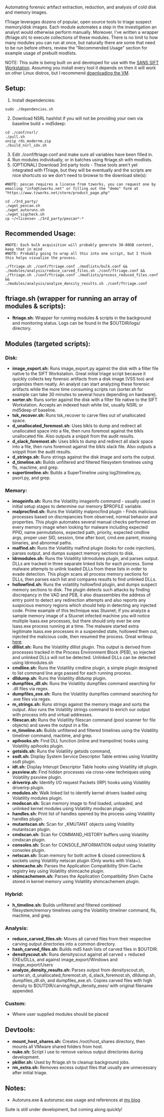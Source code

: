 Automating forensic artifact extraction, reduction, and analysis of cold disk and memory images.

fTriage leverages dozens of popular, open source tools to triage suspect memory/disk images. Each module automates a step in the investigation an analyst would otherwise perform manually. Moreover, I've written a wrapper (ftriage.sh) to execute collections of these modules. There is no limit to how many modules you can run at once, but naturally there are some that need to be run before others, review the "Recommended Usage" section for example usage of prebuilt modlists.

NOTE: This suite is being built on and developed for use with the [SANS SIFT Workstation](https://digital-forensics.sans.org/community/downloads). Assuming you install every tool it depends on then it will work on other Linux distros, but I recommend [downloading the VM](https://digital-forensics.sans.org/community/downloads).

## Setup:
1. Install dependencies:
```
sudo ./dependencies.sh
```
2. Download NSRL hashlist if you will not be providing your own via baseline build + md5deep:
```
cd ./conf/nsrl/
./pull.sh
unzip rds_modernm.zip
./build_nsrl_idx.sh
```
3. Edit ./conf/ftriage.conf and make sure all variables have been filled in.
4. Run modules individually, or in batches using ftriage.sh with modlists.
5. (OPTIONAL) Download 3rd party tools - These tools aren't yet integrated with fTriage, but they will be eventually and the scripts are nice shortcuts so we don't need to browse to the download site(s):
```
#NOTE: pescan requires a license from tzworks, you can request one by emailing "info@tzworks.net" or filling out the "demo" form at "https://www.tzworks.net/store/product_page.php"

cd ./3rd_party/
./wget_pescan.sh
./wget_autoruns.sh
./wget_sigcheck.sh
cp ~/<license> ./3rd_party/pescan*-*
```  

## Recommended Usage:
```
#NOTE: Each bulk acquisition will probably generate 30-80GB content, keep that in mind
#NOTE: Probably going to wrap all this into one script, but I think this helps visualize the process.

./ftriage.sh ./conf/ftriage.conf ./modlists/bulk.conf &&
./modules/analysis/reduce_carved_files.sh ./conf/ftriage.conf &&
./ftriage.sh ./conf/ftriage.conf ./modlists/process_reduced_files.conf &&
./modules/analysis/analyze_density_results.sh ./conf/ftriage.conf
```

## ftriage.sh (wrapper for running an array of modules \& scripts):
- **ftriage.sh:** Wrapper for running modules \& scripts in the background and monitoring status. Logs can be found in the $OUTDIR/logs/ directory.

## Modules (targeted scripts):
### Disk:
- **image_export.sh:** Runs image_export.py against the disk with a filter file native to the SIFT Workstation. Great initial triage script because it quickly collects key forensic artifacts from a disk image (VSS too) and organizes them neatly. An analyst can start analyzing these forensic artifacts while the more time consuming scripts run (sorter.sh for example can take 30 minutes to several hours depending on hardware).  
- **sorter.sh:** Runs sorter against the disk with a filter file native to the SIFT Workstation. Accepts an indexed hash white list, usually NSRL or md5deep of baseline.
- **tsk_recover.sh:** Runs tsk_recover to carve files out of unallocated space.  
- **d_unallocated_foremost.sh:** Uses blkls to dump and redirect all unallocated space into a file, then runs foremost against the blkls unallocated file. Also outputs a snippit from the audit results.  
- **d_slack_foremost.sh:** Uses blkls to dump and redirect all slack space into a file, then runs foremost against the blkls slack file. Also outputs a snippit from the audit results.  
- **d_strings.sh:** Runs strings against the disk image and sorts the output.  
- **d_timeline.sh:** Builds unfiltered and filtered filesystem timelines using fls, mactime, and grep.
- **supertimeline.sh:** Builds a SuperTimeline using log2timeline.py, psort.py, and grep.
### Memory:
- **imageinfo.sh:** Runs the Volatility imageinfo command - usually used in initial setup stages to determine our memory $PROFILE variable.  
- **malprocfind.sh:** Runs the Volatility malprocfind plugin - Finds malicious processes based on discrepancies from observed, normal behavior and properties. This plugin automates several manual checks performed on every memory image when looking for malware including expected PPID, name permutations, expected path, priority, expected cmdline args, proper user SID, session, time after boot, cmd.exe parent, missing binaries, and abnormal paths.
- **malfind.sh:** Runs the Volatility malfind plugin (looks for code injection), parses output, and dumps suspect memory sections to disk.
- **ldrmodules.sh:** Runs the Volatility ldrmodules plugin, and parses output. DLLs are tracked in three separate linked lists for each process. Some malware attempts to unlink loaded DLLs from these lists in order to evade detection. This plugin scans all process memory sections for DLLs, then parses each list and compares results to find unlinked DLLs.
- **hollowfind.sh:** Runs the volatility hollowfind plugin, and dumps suspect memory sections to disk. The plugin detects such attacks by finding discrepancy in the VAD and PEB, it also disassembles the address of entry point to detect any redirection attempts and also reports any suspicious memory regions which should help in detecting any injected code. Prime example of this technique was Stuxnet; if you analyze a sample memory image of a Stuxnet infected machine you will notice multiple lsass.exe processes, but there should only ever be one lsass.exe process running at a time. The malware started extra legitimate lsass.exe processes in a suspended state, hollowed them out, injected the malicious code, then resumed the process. Great writeup [here](https://cysinfo.com/detecting-deceptive-hollowing-techniques).
- **dlllist.sh:** Runs the Volatility dlllist plugin. This output is derived from processes tracked in the Process Environment Block (PEB), so injected and unlinked DLLs will not be detected. Unlinked DLLs can be detected using ldrmodules.sh
- **cmdline.sh:** Runs the Volatility cmdline plugin, a simple plugin designed to list command line args passed for each running process.
- **dlldump.sh:** Runs the Volatility dlldump plugin. 
- **dumpfiles_dll.sh:** Runs the Volatility dumpfiles command searching for .dll files via regex.  
- **dumpfiles_exe.sh:** Runs the Volatility dumpfiles command searching for .exe files via regex.   
- **m_strings.sh:** Runs strings against the memory image and sorts the output. Also runs the Volatility strings command to enrich our output with process info and virtual addresses.  
- **filescan.sh:** Runs the Volatility filescan command (pool scanner for file objects) and saves the output in a file.
- **m_timeline.sh:** Builds unfiltered and filtered timelines using the Volatility timeliner command, mactime, and grep.
- **apihooks.sh:** Find DLL function (inline and trampoline) hooks using Volatility apihooks plugin.
- **getsids.sh:** Runs the Volatility getsids command, 
- **ssdt.sh:** Display System Service Descriptor Table entries using Volatility ssdt plugin.
- **idt.sh:** Display Interupt Descriptor Table hooks using Volatility idt plugin.
- **psxview.sh:** Find hidden processes via cross-view techniques using Volatility psxview plugin.
- **driverirp.sh:** Identify I/O request Packets (IRP) hooks using Volatility driverirp plugin.
- **modules.sh:** Walk linked list to identify kernel drivers loaded using Volatility modules plugin.
- **modscan.sh:** Scan memory image to find loaded, unloaded, and unlinked kernel modules using Volatility modscan plugin.
- **handles.sh:** Print list of handles opened by the process using Volatility handles plugin.
- **mutantscan.sh:** Scan for \_KMUTANT objects using Volatility mutantscan plugin.
- **cmdscan.sh:** Scan for COMMAND_HISTORY buffers using Volatility cmdscan plugin.
- **consoles.sh:** Scan for CONSOLE_INFORMATION output using Volatility consoles plugin.
- **netscan.sh:** Scan memory for both active \& closed connections \& sockets using Volatility netscan plugin (Only works with Vista+).
- **shimcache.sh:** Parses the Application Compatibility Shim Cache registry key using Volatility shimcache plugin.
- **shimcachemem.sh:** Parses the Application Compatibility Shim Cache stored in kernel memory using Volatility shimcachemem plugin.
### Hybrid:
- **h_timeline.sh:** Builds unfiltered and filtered combined filesystem/memory timelines using the Volatility timeliner command, fls, mactime, and grep.  
### Analysis:
- **reduce_carved_files.sh:** Moves all carved files from their respective carving output directories into a common directory. 
- **hash_carved_files.sh:** Builds md5 hash lists of carved files in $OUTDIR.  
- **densityscout.sh:** Runs densityscout against all carved + reduced EXEs/DLLs, and against image_export/Windows and image_export/Users  
- **analyze_density_results.sh:** Parses output from densityscout.sh, sorter.sh, d_unallocated_foremost.sh, d_slack_foremost.sh, dlldump.sh, dumpfiles_dll.sh, and dumpfiles_exe.sh. Copies carved files with high density to $OUTDIR/carving/high_density_exes/ with original filename appended.
### Custom:
- Where user supplied modules should be placed

## Devtools:
- **mount_host_shares.sh:** Creates /root/host_shares directory, then mounts all VMware shared folders from host.
- **nuke.sh:** Script I use to remove various output directories during development.
- **pkiller.sh:** Used by ftriage.sh to cleanup background jobs.
- **rm_extra.sh:** Removes excess output files that usually are unnecessary after initial triage.

## Notes:
- Autoruns.exe \& autorunsc.exe usage and references at [my blog](https://bytehacks.com/2018-07-02-CMD-Cheat-Sheet/#autoruns) 

Suite is still under development, but coming along quickly!
